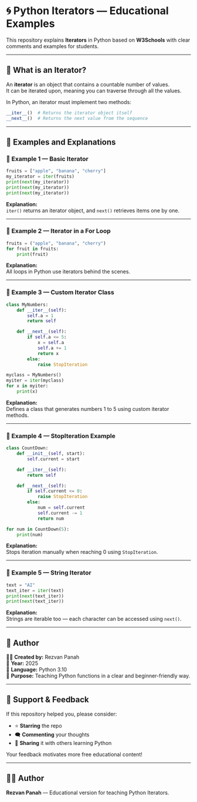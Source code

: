 # 🌀 Python Iterators — Educational Examples

This repository explains **Iterators** in Python based on **W3Schools** with clear comments and examples for students.

---

## 🧠 What is an Iterator?

An **iterator** is an object that contains a countable number of values.  
It can be iterated upon, meaning you can traverse through all the values.

In Python, an iterator must implement two methods:

```python
__iter__()  # Returns the iterator object itself
__next__()  # Returns the next value from the sequence
```

---

## 🧩 Examples and Explanations

### 🔹 Example 1 — Basic Iterator
```python
fruits = ["apple", "banana", "cherry"]
my_iterator = iter(fruits)
print(next(my_iterator))
print(next(my_iterator))
print(next(my_iterator))
```
**Explanation:**  
`iter()` returns an iterator object, and `next()` retrieves items one by one.

---

### 🔹 Example 2 — Iterator in a For Loop
```python
fruits = ("apple", "banana", "cherry")
for fruit in fruits:
    print(fruit)
```
**Explanation:**  
All loops in Python use iterators behind the scenes.

---

### 🔹 Example 3 — Custom Iterator Class
```python
class MyNumbers:
    def __iter__(self):
        self.a = 1
        return self

    def __next__(self):
        if self.a <= 5:
            x = self.a
            self.a += 1
            return x
        else:
            raise StopIteration

myclass = MyNumbers()
myiter = iter(myclass)
for x in myiter:
    print(x)
```
**Explanation:**  
Defines a class that generates numbers 1 to 5 using custom iterator methods.

---

### 🔹 Example 4 — StopIteration Example
```python
class CountDown:
    def __init__(self, start):
        self.current = start

    def __iter__(self):
        return self

    def __next__(self):
        if self.current <= 0:
            raise StopIteration
        else:
            num = self.current
            self.current -= 1
            return num

for num in CountDown(5):
    print(num)
```
**Explanation:**  
Stops iteration manually when reaching 0 using `StopIteration`.

---

### 🔹 Example 5 — String Iterator
```python
text = "AI"
text_iter = iter(text)
print(next(text_iter))
print(next(text_iter))
```
**Explanation:**  
Strings are iterable too — each character can be accessed using `next()`.

---
## 📎 Author
👩‍💻 **Created by:** Rezvan Panah  
📅 **Year:** 2025  
💬 **Language:** Python 3.10  
🎯 **Purpose:** Teaching Python functions in a clear and beginner-friendly way.

---

## 💖 Support & Feedback
If this repository helped you, please consider:
- ⭐ **Starring** the repo  
- 🗨️ **Commenting** your thoughts  
- 📢 **Sharing** it with others learning Python  

Your feedback motivates more free educational content!

---

## 🧑‍💻 Author
**Rezvan Panah** — Educational version for teaching Python Iterators.
